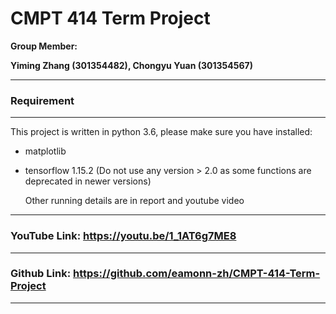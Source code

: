 # CMPT 414 Term Project 

**Group Member:**

**Yiming Zhang (301354482), Chongyu Yuan (301354567)**



------------------
### Requirement
------------------

This project is written in python 3.6, please make sure you have installed:

- matplotlib

- tensorflow 1.15.2 (Do not use any version > 2.0 as some functions are deprecated in newer versions)

  
  
  Other running details are in report and youtube video

--------------------------------------------------------------------------------

### YouTube Link: https://youtu.be/1_1AT6g7ME8

-----------------------------------------------------------------

### Github Link: https://github.com/eamonn-zh/CMPT-414-Term-Project

------------------

